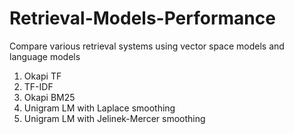 # Retrieval-Models-Performance

Compare various retrieval systems using vector space models and language models

1. Okapi TF
2. TF-IDF
3. Okapi BM25
4. Unigram LM with Laplace smoothing
5. Unigram LM with Jelinek-Mercer smoothing
